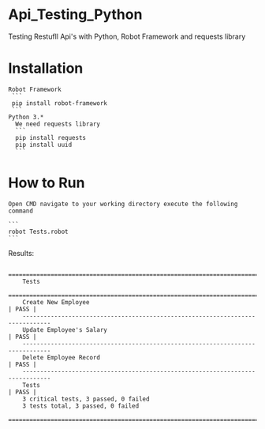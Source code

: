 # Api_Testing_Python
Testing Restufll Api's with Python, Robot Framework and requests library
# Installation

    Robot Framework
     ```
     pip install robot-framework
     ```
    Python 3.*
      We need requests library 
      ```
      pip install requests
      pip install uuid
      ```
  
# How to Run 
    Open CMD navigate to your working directory execute the following command

    ```
    robot Tests.robot
    ```

Results:

        ==============================================================================
        Tests
        ==============================================================================
        Create New Employee                                                   | PASS |
        ------------------------------------------------------------------------------
        Update Employee's Salary                                              | PASS |
        ------------------------------------------------------------------------------
        Delete Employee Record                                                | PASS |
        ------------------------------------------------------------------------------
        Tests                                                                 | PASS |
        3 critical tests, 3 passed, 0 failed
        3 tests total, 3 passed, 0 failed
        ==============================================================================


